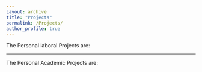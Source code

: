 ```yaml
---
Layout: archive
title: "Projects"
permalink: /Projects/
author_profile: true
---
```

The Personal laboral Projects are:
<hr>
The Personal Academic Projects are: